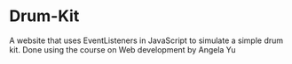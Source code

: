 # Drum-Kit
A website that uses EventListeners in JavaScript to simulate a simple drum kit. Done using the course on Web development by Angela Yu
